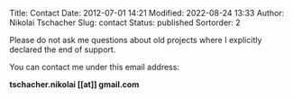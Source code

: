 Title: Contact
Date: 2012-07-01 14:21
Modified: 2022-08-24 13:33
Author: Nikolai Tschacher
Slug: contact
Status: published
Sortorder: 2

Please do not ask me questions about old projects where I explicitly 
declared the end of support.

You can contact me under this email address:

**tschacher.nikolai [[at]] gmail.com**

